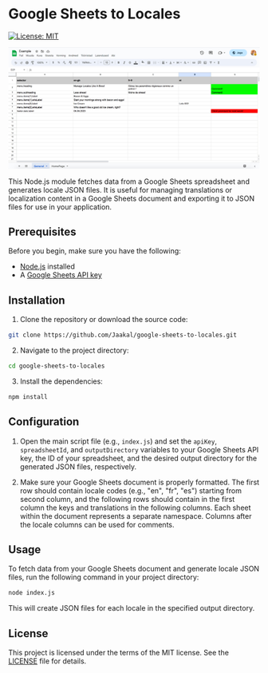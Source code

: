 # Google Sheets to Locales

[![License: MIT](https://img.shields.io/badge/License-MIT-yellow.svg)](https://opensource.org/licenses/MIT)

<img alt="Screenshot from the example Google Sheets" src="./fetch-locales.jpg" width="700" />

This Node.js module fetches data from a Google Sheets spreadsheet and generates locale JSON files. It is useful for managing translations or localization content in a Google Sheets document and exporting it to JSON files for use in your application.

## Prerequisites

Before you begin, make sure you have the following:

- [Node.js](https://nodejs.org/) installed
- A [Google Sheets API key](https://developers.google.com/sheets/api/guides/authorizing#APIKey)

## Installation

1. Clone the repository or download the source code:

```bash
git clone https://github.com/Jaakal/google-sheets-to-locales.git
```

2. Navigate to the project directory:

```bash
cd google-sheets-to-locales
```

3. Install the dependencies:

```bash
npm install
```

## Configuration

1. Open the main script file (e.g., `index.js`) and set the `apiKey`, `spreadsheetId`, and `outputDirectory` variables to your Google Sheets API key, the ID of your spreadsheet, and the desired output directory for the generated JSON files, respectively.

2. Make sure your Google Sheets document is properly formatted. The first row should contain locale codes (e.g., "en", "fr", "es") starting from second column, and the following rows should contain in the first column the keys and translations in the following columns. Each sheet within the document represents a separate namespace. Columns after the locale columns can be used for comments.

## Usage

To fetch data from your Google Sheets document and generate locale JSON files, run the following command in your project directory:

```bash
node index.js
```

This will create JSON files for each locale in the specified output directory.

## License

This project is licensed under the terms of the MIT license. See the [LICENSE](LICENSE) file for details.
